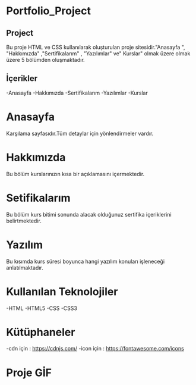 <h1>Portfolio_Project</h1>

<h2>Project</h2>

Bu proje HTML ve CSS kullanılarak oluşturulan proje sitesidir."Anasayfa ", "Hakkımızda" ,"Sertifikalarım" , "Yazılımlar" ve" Kurslar" olmak üzere  olmak üzere 5 bölümden oluşmaktadır. 

<h2>İçerikler</h2>
 -Anasayfa
 -Hakkımızda
 -Sertifikalarım
 -Yazılımlar
 -Kurslar
 

 <h1>Anasayfa</h1>

 Karşılama sayfasıdır.Tüm detaylar için yönlendirmeler vardır.

 <h1>Hakkımızda</h1>

 Bu bölüm kurslarınızın kısa bir açıklamasını içermektedir.

<h1>Setifikalarım</h1>

 Bu bölüm kurs bitimi sonunda alacak olduğunuz sertifika içeriklerini belirtmektedir.

 <h1>Yazılım</h1>

 Bu kısımda kurs süresi boyunca hangi yazılım konuları işleneceği anlatılmaktadır.


  <h1>Kullanılan Teknolojiler</h1>

  -HTML
  -HTML5
  -CSS
  -CSS3

   <h1>Kütüphaneler</h1>

   -cdn için : https://cdnjs.com/
   -icon için : https://fontawesome.com/icons


   <h1>Proje GİF</h1>
  
   <img src=""/>